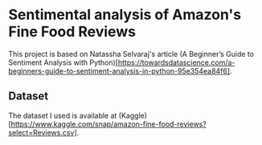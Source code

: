 # Sentimental analysis of Amazon's Fine Food Reviews

This project is based on Natassha Selvaraj's article (A Beginner’s Guide to Sentiment Analysis with Python)[https://towardsdatascience.com/a-beginners-guide-to-sentiment-analysis-in-python-95e354ea84f6].

## Dataset
The dataset I used is available at (Kaggle)[https://www.kaggle.com/snap/amazon-fine-food-reviews?select=Reviews.csv]. 
